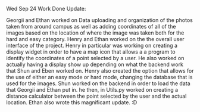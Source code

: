 Wed Sep 24 Work Done Update:

Georgii and Ethan worked on Data uploading and organization of the photos taken from around campus as well as adding coordinates of all of the images based on the location of where the image was taken both for the hard and easy category. Henry and Ethan worked on the the overall user interface of the project. Henry in particular was working on creating a display widget in order to have a map icon that allows a a program to identify the coordinates of a point selected by a user. He also worked on actually having a display show up depending on what the backend work that Shun and Eben worked on. Henry also created the option that allows for the use of either an easy mode or hard mode, changing the database that is used for the images. Shun worked on the backend in order to load the data that Georgii and Ethan put in. he then, in Utils.py worked on creating a distance calculator between the point selected by the user and the actual location. Ethan also wrote this magnificant update. :D